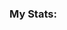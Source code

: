 ### My Stats:
<picture>
  <source
    [![GitHub Streak](http://github-readme-streak-stats.herokuapp.com?user=quichochodd&theme=dark&background=000000)](https://git.io/streak-stats)
  />
  <source
    ![quichochodd's GitHub stats](https://github-readme-stats.vercel.app/api?username=quichochodd&theme=gotham&show_icons=true&rank_icon=github)
  />
  <source
    ![Top Langs](https://github-readme-stats.vercel.app/api/top-langs/?username=anuraghazra&layout=compact&theme=gotham)
  />
</picutre>
